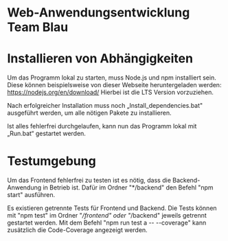 # Web-Anwendungsentwicklung Team Blau

# Installieren von Abhängigkeiten
Um das Programm lokal zu starten, muss Node.js und npm installiert sein.
Diese können beispielsweise von dieser Webseite heruntergeladen werden: https://nodejs.org/en/download/
Hierbei ist die LTS Version vorzuziehen.

Nach erfolgreicher Installation muss noch „Install_dependencies.bat" ausgeführt werden, um alle nötigen Pakete zu installieren.

Ist alles fehlerfrei durchgelaufen, kann nun das Programm lokal mit „Run.bat“ gestartet werden.

# Testumgebung
Um das Frontend fehlerfrei zu testen ist es nötig, dass die Backend-Anwendung in Betrieb ist. Dafür im Ordner "*/backend" den Befehl "npm start" ausführen.

Es existieren getrennte Tests für Frontend und Backend. Die Tests können mit "npm test" im Ordner "*/frontend" oder "*/backend" jeweils getrennt gestartet werden. Mit dem Befehl "npm run test a -- --coverage" kann zusätzlich die Code-Coverage angezeigt werden.
